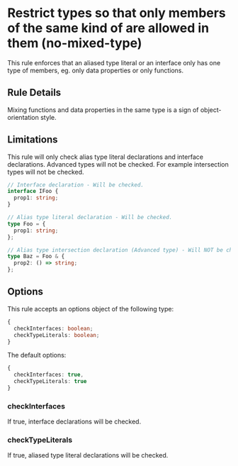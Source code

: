 # Restrict types so that only members of the same kind of are allowed in them (no-mixed-type)

This rule enforces that an aliased type literal or an interface only has one type of members, eg. only data properties or only functions.

## Rule Details

Mixing functions and data properties in the same type is a sign of object-orientation style.

## Limitations

This rule will only check alias type literal declarations and interface declarations. Advanced types will not be checked.
For example intersection types will not be checked.

```ts
// Interface declaration - Will be checked.
interface IFoo {
  prop1: string;
}

// Alias type literal declaration - Will be checked.
type Foo = {
  prop1: string;
};

// Alias type intersection declaration (Advanced type) - Will NOT be checked.
type Baz = Foo & {
  prop2: () => string;
};
```

## Options

This rule accepts an options object of the following type:

```ts
{
  checkInterfaces: boolean;
  checkTypeLiterals: boolean;
}
```

The default options:

```ts
{
  checkInterfaces: true,
  checkTypeLiterals: true
}
```

### checkInterfaces

If true, interface declarations will be checked.

### checkTypeLiterals

If true, aliased type literal declarations will be checked.
